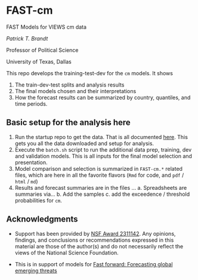 # FAST-cm
FAST Models for VIEWS cm data

*Patrick T. Brandt*

Professor of Political Science 

University of Texas, Dallas

This repo develops the training-test-dev for the `cm` models.  It shows 

1.  The train-dev-test splits and analysis results
2.  The final models chosen and their interpretations
3.  How the forecast results can be summarized by country, quantiles, and time periods.

## Basic setup for the analysis here

1.  Run the startup repo to get the data.  That is all documented [here](https://github.com/PTB-OEDA/VIEWS-Startup). This gets you all the data downloaded and setup for analysis.
2.  Execute the `batch.sh` script to run the additional data prep, training, dev and validation models.  This is all inputs for the final model selection and presentation.
3.  Model comparison and selection is summarized in `FAST-cm.*` related files, which are here in all the favorite flavors (`Rmd` for code, and `pdf` / `html` / `md`)
4.  Results and forecast summaries are in the files ...
    a.  Spreadsheets are summaries via...
    b.  Add the samples
    c.  add the exceedence / threshold probabilities for `cm`.

## Acknowledgments

- Support has been provided by [NSF Award 2311142](https://www.nsf.gov/awardsearch/showAward?AWD_ID=2311142).  Any opinions, findings, and conclusions or recommendations expressed in this material are those of the author(s) and do not necessarily reflect the views of the National Science Foundation.

- This is in support of models for [Fast forward: Forecasting global emerging threats](https://www.canada.ca/en/department-national-defence/programs/defence-ideas/element/contests/challenge/fast-foward-emerging-threats.html)

